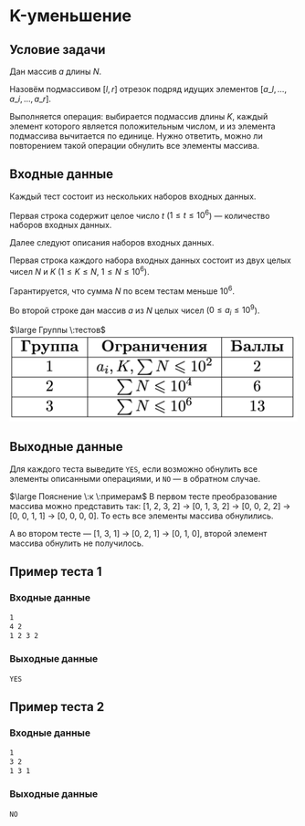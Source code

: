 # K-уменьшение

## Условие задачи

Дан массив $a$ длины $N$.

Назовём подмассивом $[l, r]$ отрезок подряд идущих элементов $[a\_l, \dots, a\_i, \dots, a\_r]$.

Выполняется операция: выбирается подмассив длины $K$, каждый элемент которого является положительным числом, и из элемента подмассива вычитается по единице. Нужно ответить, можно ли повторением такой операции обнулить все элементы массива.

## Входные данные

Каждый тест состоит из нескольких наборов входных данных.

Первая строка содержит целое число $t$ ($1 \le t \le 10^6$) — количество наборов входных данных.

Далее следуют описания наборов входных данных.

Первая строка каждого набора входных данных состоит из двух целых чисел $N$ и $K$ $(1 \le K \le N$,  $1 \le N \le 10^6).$

Гарантируется, что сумма $N$ по всем тестам меньше $10^6$.

Во второй строке дан массив $a$ из $N$ целых чисел ($0 \le a_i \le 10^9$).

$\large Группы \:тестов$
![](./image.png)

## Выходные данные

Для каждого теста выведите $\texttt{YES}$, если возможно обнулить все элементы описанными операциями, и $\texttt{NO}$ — в обратном случае.

$\large Пояснение \:к \:примерам$
В первом тесте преобразование массива можно представить так:
[1, 2, 3, 2] $\rightarrow$ [0, 1, 3, 2] $\rightarrow$ [0, 0, 2, 2] $\rightarrow$ [0, 0, 1, 1] $\rightarrow$ [0, 0, 0, 0]. То есть все элементы массива обнулились.

А во втором тесте — [1, 3, 1] $\rightarrow$ [0, 2, 1] $\rightarrow$ [0, 1, 0], второй элемент массива обнулить не получилось.

## Пример теста 1

### Входные данные

```
1
4 2
1 2 3 2

```

### Выходные данные

```
YES

```

## Пример теста 2

### Входные данные

```
1
3 2
1 3 1

```

### Выходные данные

```
NO

```